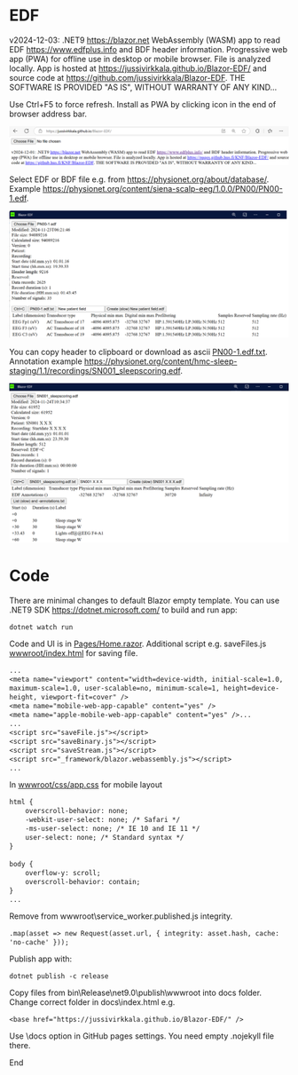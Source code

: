 # EDF

v2024-12-03: .NET9 https://blazor.net  WebAssembly (WASM) app to read EDF https://www.edfplus.info and BDF header information.
 Progressive web app (PWA) for offline use in desktop or mobile browser. File is analyzed locally.
App is hosted at https://jussivirkkala.github.io/Blazor-EDF/ and
source code at https://github.com/jussivirkkala/Blazor-EDF</a>. THE SOFTWARE IS PROVIDED "AS IS", WITHOUT WARRANTY OF ANY KIND...

Use Ctrl+F5 to force refresh. Install as PWA by clicking icon in the end of browser address bar.

![EDF-1](EDF-0.png)

Select EDF or BDF file e.g. from https://physionet.org/about/database/. Example https://physionet.org/content/siena-scalp-eeg/1.0.0/PN00/PN00-1.edf. 

![EDF-2](EDF-1.png)

You can copy header to clipboard or download as ascii [PN00-1.edf.txt](PN00-1.edf.txt). Annotation example https://physionet.org/content/hmc-sleep-staging/1.1/recordings/SN001_sleepscoring.edf.

![EDF-3](EDF-2.png)

# Code

There are minimal changes to default Blazor empty template. You can use .NET9 SDK https://dotnet.microsoft.com/ to build and run app: 

```
dotnet watch run
```
Code and UI is in [Pages/Home.razor](Pages/Home.razor). Additional script e.g. saveFiles.js  [wwwroot/index.html](wwwroot/index.html) for saving file. 

```
...
<meta name="viewport" content="width=device-width, initial-scale=1.0, maximum-scale=1.0, user-scalable=no, minimum-scale=1, height=device-height, viewport-fit=cover" />
<meta name="mobile-web-app-capable" content="yes" />
<meta name="apple-mobile-web-app-capable" content="yes" />...
...
<script src="saveFile.js"></script>
<script src="saveBinary.js"></script>
<script src="saveStream.js"></script>
<script src="_framework/blazor.webassembly.js"></script>
...
```
In [wwwroot/css/app.css](wwwroot/css/app.css) for mobile layout

```
html {
    overscroll-behavior: none;
    -webkit-user-select: none; /* Safari */
    -ms-user-select: none; /* IE 10 and IE 11 */
    user-select: none; /* Standard syntax */
}

body {
    overflow-y: scroll;
    overscroll-behavior: contain;
}
...
```

Remove from wwwroot\service_worker.published.js integrity.

```
.map(asset => new Request(asset.url, { integrity: asset.hash, cache: 'no-cache' }));
```
Publish app with:
```
dotnet publish -c release
```
Copy files from bin\Release\net9.0\publish\wwwroot into docs folder. Change correct folder in docs\index.html e.g.
```
<base href="https://jussivirkkala.github.io/Blazor-EDF/" />
``` 

Use \docs option in GitHub pages settings. You need empty .nojekyll file there.

End
